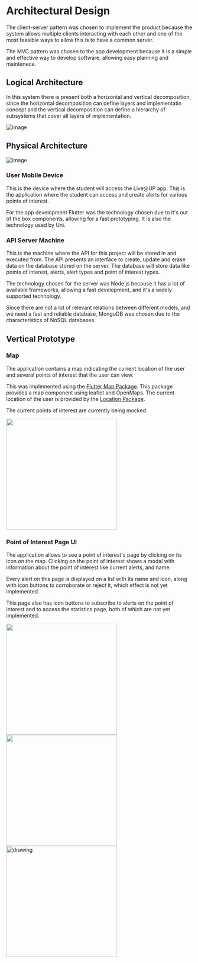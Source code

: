 # Architectural Design

The client-server pattern was chosen to implement the product because the system allows multiple clients interacting with each other and one of the most feasible ways to allow this is to have a common server. 

The MVC pattern was chosen to the app development because it is a simple and effective way to develop software, allowing easy planning and maintenece.

## Logical Architecture

In this system there is present both a horizontal and vertical decomposition, since the horizontal decomposition can define layers and implementatin concept and the vertical decomposition can define a hierarchy of subsystems that cover all layers of implementation.

![image](https://user-images.githubusercontent.com/13765599/162593488-7c86ac08-c3da-46d5-9f1c-2ef67a4d89fe.png)


## Physical Architecture

![image](https://user-images.githubusercontent.com/13765599/162593506-5087449c-c08d-46c3-9750-95219f74d4e4.png)

### User Mobile Device

This is the device where the student will access the Live@UP app. This is the application where the student can access and create alerts for various points of interest.

For the app development Flutter was the technology chosen due to it's out of the box components, allowing for a fast prototyping. It is also the technology used by Uni. 

### API Server Machine

This is the machine where the API for this project will be stored in and executed from. The API presents an interface to create, update and erase data on the database stored on the server. The database will store data like points of interest, alerts, alert types and point of interest types.

The technology chosen for the server was Node.js because it has a lot of available frameworks, allowing a fast development, and it's a widely supported technology. 

Since there are not a lot of relevant relations between different models, and we need a fast and reliable database, MongoDB was chosen due to the characteristics of NoSQL databases.

## Vertical Prototype

### Map

The application contains a map indicating the current location of the user and several points of interest that the user can view. 

This was implemented using the [Flutter Map Package](https://pub.dev/packages/flutter_map). This package provides a map component using leaflet and OpenMaps. The current location of the user is provided by the [Location Package](https://pub.dev/packages/location). 

The current points of interest are currently being mocked.

<img src="https://user-images.githubusercontent.com/13765599/162593383-b8023562-0e55-45dd-abd0-cf83a966a962.jpg" width=300 />


### Point of Interest Page UI

The application allows to see a point of interest's page by clicking on its icon on the map. Clicking on the point of interest shows a modal with information about the point of interest like current alerts, and name.

Every alert on this page is displayed on a list with its name and icon, along with icon buttons to corroborate or reject it, which effect is not yet implemented.

This page also has icon buttons to subscribe to alerts on the point of interest and to access the statistics page, both of which are not yet implemented.

<img src="https://user-images.githubusercontent.com/64407719/162593110-9e7be32a-8962-4d55-b687-b247220711db.jpg" width=300 />

<img src="https://user-images.githubusercontent.com/64407719/162593122-ffd843c2-771d-4b0d-889d-3ca33ae3cbb3.jpg" width=300 />

<img src="https://user-images.githubusercontent.com/13765599/162593280-4a1c2be2-616a-444f-99e9-a6954caad125.gif" alt="drawing" width="300"/>

